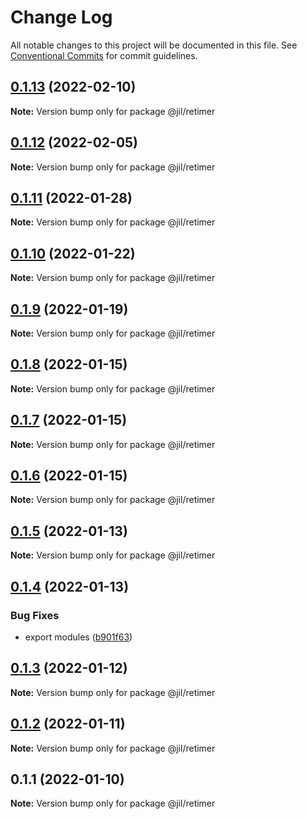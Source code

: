 # Change Log

All notable changes to this project will be documented in this file.
See [Conventional Commits](https://conventionalcommits.org) for commit guidelines.

## [0.1.13](https://github.com/jiljs/jil/compare/@jil/retimer@0.1.12...@jil/retimer@0.1.13) (2022-02-10)

**Note:** Version bump only for package @jil/retimer





## [0.1.12](https://github.com/jiljs/jil/compare/@jil/retimer@0.1.11...@jil/retimer@0.1.12) (2022-02-05)

**Note:** Version bump only for package @jil/retimer





## [0.1.11](https://github.com/jiljs/jil/compare/@jil/retimer@0.1.10...@jil/retimer@0.1.11) (2022-01-28)

**Note:** Version bump only for package @jil/retimer





## [0.1.10](https://github.com/jiljs/jil/compare/@jil/retimer@0.1.9...@jil/retimer@0.1.10) (2022-01-22)

**Note:** Version bump only for package @jil/retimer





## [0.1.9](https://github.com/jiljs/jil/compare/@jil/retimer@0.1.8...@jil/retimer@0.1.9) (2022-01-19)

**Note:** Version bump only for package @jil/retimer





## [0.1.8](https://github.com/jiljs/jil/compare/@jil/retimer@0.1.7...@jil/retimer@0.1.8) (2022-01-15)

**Note:** Version bump only for package @jil/retimer





## [0.1.7](https://github.com/jiljs/jil/compare/@jil/retimer@0.1.6...@jil/retimer@0.1.7) (2022-01-15)

**Note:** Version bump only for package @jil/retimer





## [0.1.6](https://github.com/jiljs/jil/compare/@jil/retimer@0.1.5...@jil/retimer@0.1.6) (2022-01-15)

**Note:** Version bump only for package @jil/retimer





## [0.1.5](https://github.com/jiljs/jil/compare/@jil/retimer@0.1.4...@jil/retimer@0.1.5) (2022-01-13)

**Note:** Version bump only for package @jil/retimer





## [0.1.4](https://github.com/jiljs/jil/compare/@jil/retimer@0.1.3...@jil/retimer@0.1.4) (2022-01-13)


### Bug Fixes

* export modules ([b901f63](https://github.com/jiljs/jil/commit/b901f6398decaffd4c643af5eef9971d431dff54))





## [0.1.3](https://github.com/jiljs/jil/compare/@jil/retimer@0.1.2...@jil/retimer@0.1.3) (2022-01-12)

**Note:** Version bump only for package @jil/retimer





## [0.1.2](https://github.com/jiljs/jil/compare/@jil/retimer@0.1.1...@jil/retimer@0.1.2) (2022-01-11)

**Note:** Version bump only for package @jil/retimer





## 0.1.1 (2022-01-10)

**Note:** Version bump only for package @jil/retimer
